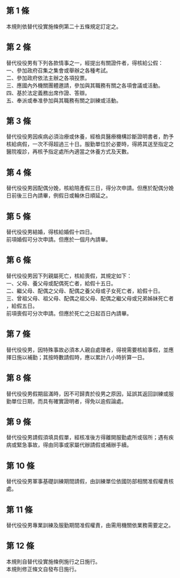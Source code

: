 第 1 條
-------
本規則依替代役實施條例第二十五條規定訂定之。

第 2 條
-------
替代役役男有下列各款情事之一，經提出有關證件者，得核給公假：  
一、參加政府召集之集會或舉辦之各種考試。  
二、參加政府依法主辦之各項投票。  
三、應國內外機關團體邀請，參加與其職務有關之各項會議或活動。  
四、基於法定義務出席作證、答辯。  
五、奉派或奉准參加與其職務有關之訓練或活動。

第 3 條
-------
替代役役男因疾病必須治療或休養，經檢具醫療機構診斷證明書者，酌予  
核給病假，一次不得超過三十日。服勤單位於必要時，得將其送至指定之  
醫院複診，再核予指定處所內適當之休養方式及天數。

第 4 條
-------
替代役役男因配偶分娩，核給陪產假三日，得分次申請。但應於配偶分娩  
日前後三日內請畢，例假日或輪休日順延之。

第 5 條
-------
替代役役男結婚，得核給婚假十四日。  
前項婚假可分次申請。但應於一個月內請畢。

第 6 條
-------
替代役役男因下列親屬死亡，核給喪假，其規定如下：  
一、父母、養父母或配偶死亡者，給假十五日。  
二、繼父母、配偶之父母、配偶之養父母或子女死亡者，給假十日。  
三、曾祖父母、祖父母、配偶之祖父母、配偶之繼父母或兄弟姊妹死亡者  
    ，給假五日。  
前項喪假可分次申請。但應於死亡之日起百日內請畢。

第 7 條
-------
替代役役男，因特殊事故必須本人親自處理者，得視需要核給事假，並應  
擇日施以補勤；其按時數請假時，應以累計八小時折算一日。

第 8 條
-------
替代役役男假期屆滿時，因不可歸責於役男之原因，延誤其返回訓練或服  
勤單位日期，而具有確實證明者，得免以逾假論處。

第 9 條
-------
替代役役男請假須填具假單，經核准後方得離開服勤處所或宿所；遇有疾  
病或緊急事故，得由同事或家屬代辦請假或補辦手續。

第 10 條
--------
替代役役男軍事基礎訓練期間請假，由訓練單位依國防部相關准假權責核  
處。

第 11 條
--------
替代役役男專業訓練及服勤期間准假權責，由需用機關依業務需要定之。

第 12 條
--------
本規則自替代役實施條例施行之日施行。  
本規則修正條文自發布日施行。

